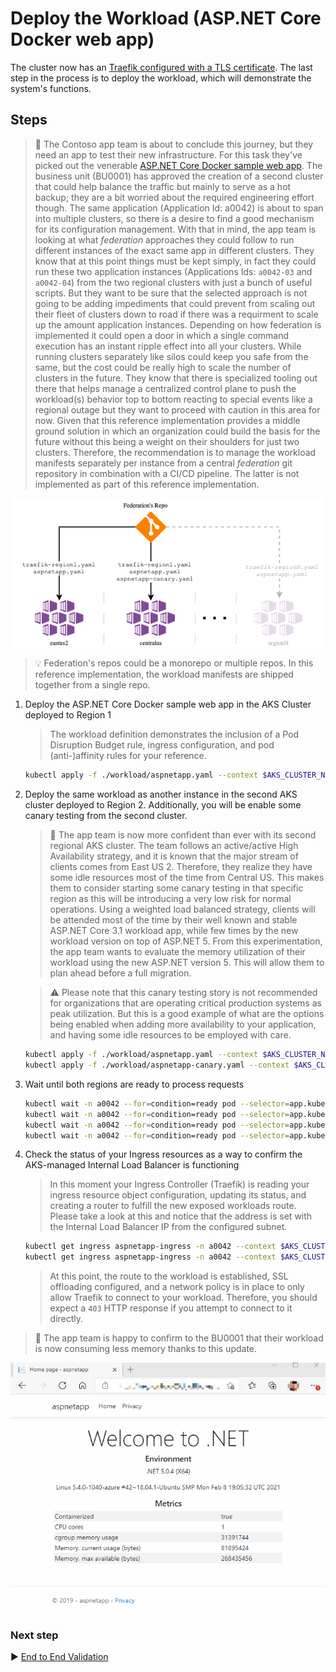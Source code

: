 # Deploy the Workload (ASP.NET Core Docker web app)

The cluster now has an [Traefik configured with a TLS certificate](./08-secret-managment-and-ingress-controller.md). The last step in the process is to deploy the workload, which will demonstrate the system's functions.

## Steps

> :book: The Contoso app team is about to conclude this journey, but they need an app to test their new infrastructure. For this task they've picked out the venerable [ASP.NET Core Docker sample web app](https://github.com/dotnet/dotnet-docker/tree/master/samples/aspnetapp).  The business unit (BU0001) has approved the creation of a second cluster that could help balance the traffic but mainly to serve as a hot backup; they are a bit worried about the required engineering effort though. The same application (Application Id: a0042) is about to span into multiple clusters, so there is a desire to find a good mechanism for its configuration management. With that in mind, the app team is looking at what _federation_ approaches they could follow to run different instances of the exact same app in different clusters.  They know that at this point things must be kept simply, in fact they could run these two application instances (Applications Ids: `a0042-03` and `a0042-04`) from the two regional clusters with just a bunch of useful scripts. But they want to be sure that the selected approach is not going to be adding impediments that could prevent from scaling out their fleet of clusters down to road if there was a requirment to scale up the amount application instances.  Depending on how federation is implemented it could open a door in which a single command execution has an instant ripple effect into all your clusters. While running clusters separately like silos could keep you safe from the same, but the cost could be really high to scale the number of clusters in the future.  They know that there is specialized tooling out there that helps manage a centralized control plane to push the workload(s) behavior top to bottom reacting to special events like a regional outage but they want to proceed with caution in this area for now.  Given that this reference implementation provides a middle ground solution in which an organization could build the basis for the future without this being a weight on their shoulders for just two clusters. Therefore, the recommendation is to manage the workload manifests separately per instance from a central _federation_ git repository in combination with a CI/CD pipeline. The latter is not implemented as part of this reference implementation.

![The federation diagram depicting the proposed cluster fleet topology running different instances of the same application from them.](./images/aks-federation.png)

> :bulb: Federation's repos could be a monorepo or multiple repos. In this reference implementation, the workload manifests are shipped together from a single repo.

1. Deploy the ASP.NET Core Docker sample web app in the AKS Cluster deployed to Region 1

   > The workload definition demonstrates the inclusion of a Pod Disruption Budget rule, ingress configuration, and pod (anti-)affinity rules for your reference.

   ```bash
   kubectl apply -f ./workload/aspnetapp.yaml --context $AKS_CLUSTER_NAME_BU0001A0042_03
   ```

1. Deploy the same workload as another instance in the second AKS cluster deployed to Region 2. Additionally, you will be enable some canary testing from the second cluster.

   > :book: The app team is now more confident than ever with its second regional AKS cluster. The team follows an active/active High Availability strategy, and it is known that the major stream of clients comes from East US 2. Therefore, they realize they have some idle resources most of the time from Central US. This makes them to consider starting some canary testing in that specific region as this will be introducing a very low risk for normal operations. Using a weighted load balanced strategy, clients will be attended most of the time by their well known and stable ASP.NET Core 3.1 workload app, while few times by the new workload version on top of ASP.NET 5. From this experimentation, the app team wants to evaluate the memory utilization of their workload using the new ASP.NET version 5. This will allow them to plan ahead before a full migration.

   > :warning: Please note that this canary testing story is not recommended for organizations that are operating critical production systems as peak utilization. But this is a good example of what are the options being enabled when adding more availability to your application, and having some idle resources to be employed with care.

   ```bash
   kubectl apply -f ./workload/aspnetapp.yaml --context $AKS_CLUSTER_NAME_BU0001A0042_04
   kubectl apply -f ./workload/aspnetapp-canary.yaml --context $AKS_CLUSTER_NAME_BU0001A0042_03
   ```

1. Wait until both regions are ready to process requests

   ```bash
   kubectl wait -n a0042 --for=condition=ready pod --selector=app.kubernetes.io/name=aspnetapp --timeout=90s --context $AKS_CLUSTER_NAME_BU0001A0042_03
   kubectl wait -n a0042 --for=condition=ready pod --selector=app.kubernetes.io/name=aspnetapp-canary --timeout=90s --context $AKS_CLUSTER_NAME_BU0001A0042_03
   kubectl wait -n a0042 --for=condition=ready pod --selector=app.kubernetes.io/name=aspnetapp --timeout=90s --context $AKS_CLUSTER_NAME_BU0001A0042_04
   kubectl wait -n a0042 --for=condition=ready pod --selector=app.kubernetes.io/name=aspnetapp-canary --timeout=90s --context $AKS_CLUSTER_NAME_BU0001A0042_04
   ```

1. Check the status of your Ingress resources as a way to confirm the AKS-managed Internal Load Balancer is functioning

   > In this moment your Ingress Controller (Traefik) is reading your ingress resource object configuration, updating its status, and creating a router to fulfill the new exposed workloads route. Please take a look at this and notice that the address is set with the Internal Load Balancer IP from the configured subnet.

   ```bash
   kubectl get ingress aspnetapp-ingress -n a0042 --context $AKS_CLUSTER_NAME_BU0001A0042_03
   kubectl get ingress aspnetapp-ingress -n a0042 --context $AKS_CLUSTER_NAME_BU0001A0042_04
   ```

   > At this point, the route to the workload is established, SSL offloading configured, and a network policy is in place to only allow Traefik to connect to your workload. Therefore, you should expect a `403` HTTP response if you attempt to connect to it directly.

> :book: The app team is happy to confirm to the BU0001 that their workload is now consuming less memory thanks to this update.

![The app team is doing some canary testing of their workload, just a few requests are routed to the new version. The ASP.NET 5 workload app is reporting less memory usage.](images/canary-testing.gif)

### Next step

:arrow_forward: [End to End Validation](./10-validation.md)
